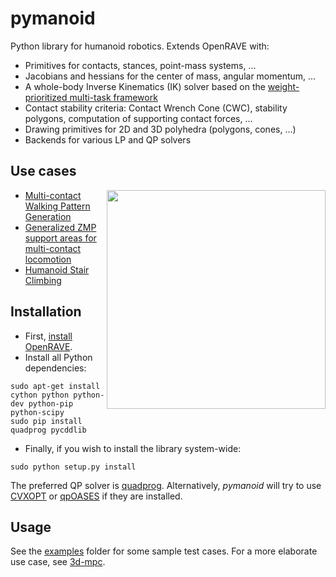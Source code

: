 # pymanoid

Python library for humanoid robotics. Extends OpenRAVE with:

- Primitives for contacts, stances, point-mass systems, ...
- Jacobians and hessians for the center of mass, angular momentum, ...
- A whole-body  Inverse Kinematics (IK) solver based on the [weight-prioritized
  multi-task framework](https://hal.archives-ouvertes.fr/hal-01247118)
- Contact stability criteria: Contact Wrench Cone (CWC), stability polygons,
  computation of supporting contact forces, ...
- Drawing primitives for 2D and 3D polyhedra (polygons, cones, ...)
- Backends for various LP and QP solvers

## Use cases

<img src="https://scaron.info/images/ijhr-2016.png" width="350" align="right" />

- [Multi-contact Walking Pattern Generation](https://scaron.info/research/pre-print-2016-1.html)
- [Generalized ZMP support areas for multi-contact locomotion](https://scaron.info/research/arxiv-2015.html)
- [Humanoid Stair Climbing](https://scaron.info/research/ijhr-2016.html)

## Installation

- First, [install OpenRAVE](https://scaron.info/teaching/installing-openrave-on-ubuntu-14.04.html).
- Install all Python dependencies:
```
sudo apt-get install cython python python-dev python-pip python-scipy
sudo pip install quadprog pycddlib
```
- Finally, if you wish to install the library system-wide:
```
sudo python setup.py install
```

The preferred QP solver is [quadprog](https://github.com/rmcgibbo/quadprog).
Alternatively, *pymanoid* will try to use [CVXOPT](http://cvxopt.org) or
[qpOASES](https://projects.coin-or.org/qpOASES) if they are installed.

## Usage

See the [examples](/examples) folder for some sample test cases. For a more
elaborate use case, see [3d-mpc](https://github.com/stephane-caron/3d-mpc).
